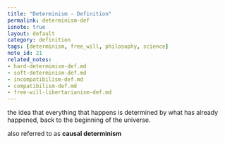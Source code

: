 ```yaml
---
title: "Determinism - Definition"
permalink: determinism-def
isnote: true
layout: default
category: definition
tags: [determinism, free_will, philosophy, science]
note_id: 21
related_notes: 
- hard-determimism-def.md
- soft-determinism-def.md
- incompatibilism-def.md
- compatibilism-def.md
- free-will-libertarianism-def.md
---
```


the idea that everything that happens is determined by what has already happened, back to the beginning of the universe.

also referred to as **causal determinism**

